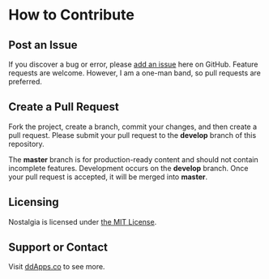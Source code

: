 # How to Contribute

## Post an Issue

If you discover a bug or error, please [add an issue](https://github.com/duliodenis/nostalgia/issues) here on GitHub. Feature requests are welcome. However, I am a one-man band, so pull requests are preferred.


## Create a Pull Request

Fork the project, create a branch, commit your changes, and then create a pull request. Please submit your pull request to the **develop** branch of this repository.

The **master** branch is for production-ready content and should not contain incomplete features. Development occurs on the **develop** branch. Once your pull request is accepted, it will be merged into **master**.


## Licensing
Nostalgia is licensed under [the MIT License](LICENSE).

## Support or Contact
Visit [ddApps.co](http://ddapps.co) to see more.